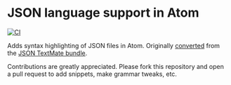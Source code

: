 # JSON language support in Atom

[![CI](https://github.com/lunar-editor/language-json/actions/workflows/ci.yml/badge.svg)](https://github.com/lunar-editor/language-json/actions/workflows/ci.yml)

Adds syntax highlighting of JSON files in Atom. Originally [converted](http://flight-manual.atom.io/hacking-atom/sections/converting-from-textmate) from the [JSON TextMate bundle](https://github.com/textmate/json.tmbundle).

Contributions are greatly appreciated. Please fork this repository and open a pull request to add snippets, make grammar tweaks, etc.
